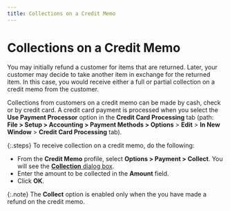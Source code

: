 ```yaml
---
title: Collections on a Credit Memo
---
```


# Collections on a Credit Memo


You may initially refund a customer for items that are returned. Later,  your customer may decide to take another item in exchange for the returned  item. In this case, you would receive either a full or partial collection  on a credit memo from the customer.


Collections from customers on a credit memo can be made by cash, check  or by credit card. A credit card payment is processed when you select  the **Use Payment Processor** option  in the **Credit Card Processing**  tab (path: **File &gt; Setup &gt; Accounting 
 &gt; Payment Methods &gt; Options** > **Edit**  > **In New Window** > **Credit Card Processing** tab).


{:.steps}
To receive collection on a credit memo, do  the following:

- From the **Credit Memo** profile, select **Options 
 &gt; Payment &gt; Collect**. You will see the [**Collection** dialog box]({{site.sp_baseurl}}/sales-ret-docs/cos/co-proc/collections/dlg/the_collection_dialog_box.html).
- Enter the amount  to be collected in the **Amount**  field.
- Click **OK**.



{:.note}
The **Collect** option  is enabled only when the you have made a refund on the credit memo.
